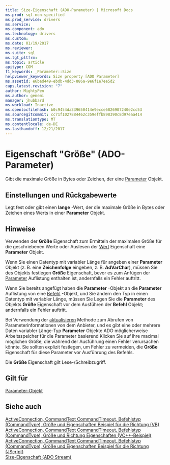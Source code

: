 ```yaml
---
title: Size-Eigenschaft (ADO-Parameter) | Microsoft Docs
ms.prod: sql-non-specified
ms.prod_service: drivers
ms.service: 
ms.component: ado
ms.technology: drivers
ms.custom: 
ms.date: 01/19/2017
ms.reviewer: 
ms.suite: sql
ms.tgt_pltfrm: 
ms.topic: article
apitype: COM
f1_keywords: _Parameter::Size
helpviewer_keywords: Size property [ADO Parameter]
ms.assetid: e6bad449-ebdb-4dd3-886a-9e6f1e7ee5d2
caps.latest.revision: "7"
author: MightyPen
ms.author: genemi
manager: jhubbard
ms.workload: Inactive
ms.openlocfilehash: b0c9454da339650414e9ecce6826907240e2cc53
ms.sourcegitcommit: cc71f1027884462c359effb898390c8d97eaa414
ms.translationtype: MT
ms.contentlocale: de-DE
ms.lasthandoff: 12/21/2017
---
```

# <a name="size-property-ado-parameter"></a>Eigenschaft "Größe" (ADO-Parameter)
Gibt die maximale Größe in Bytes oder Zeichen, der eine [Parameter](../../../ado/reference/ado-api/parameter-object.md) Objekt.  
  
## <a name="settings-and-return-values"></a>Einstellungen und Rückgabewerte  
 Legt fest oder gibt einen **lange** -Wert, der die maximale Größe in Bytes oder Zeichen eines Werts in einer **Parameter** Objekt.  
  
## <a name="remarks"></a>Hinweise  
 Verwenden der **Größe** Eigenschaft zum Ermitteln der maximalen Größe für die geschriebenen Werte oder Auslesen der [Wert](../../../ado/reference/ado-api/value-property-ado.md) Eigenschaft eine **Parameter** Objekt.  
  
 Wenn Sie einen Datentyp mit variabler Länge für angeben einer **Parameter** Objekt (z. B. eine **Zeichenfolge** eingeben, z. B. **AdVarChar**), müssen Sie des Objekts festlegen  **Größe** Eigenschaft, bevor es zum Anfügen der [Parameter](../../../ado/reference/ado-api/parameters-collection-ado.md) Auflistung enthalten ist, andernfalls ein Fehler auftritt.  
  
 Wenn Sie bereits angefügt haben die **Parameter** -Objekt an die **Parameter** Auflistung von eine [Befehl](../../../ado/reference/ado-api/command-object-ado.md) -Objekt, und Sie ändern den Typ in einen Datentyp mit variabler Länge, müssen Sie Legen Sie die **Parameter** des Objekts **Größe** Eigenschaft vor dem Ausführen der **Befehl** Objekt; andernfalls ein Fehler auftritt.  
  
 Bei Verwendung der [aktualisieren](../../../ado/reference/ado-api/refresh-method-ado.md) Methode zum Abrufen von Parameterinformationen von dem Anbieter, und es gibt eine oder mehrere Daten variabler Länge-Typ **Parameter** Objekte ADO möglicherweise Arbeitsspeicher für die Parameter basierend Klicken Sie auf ihre maximal möglichen Größe, die während der Ausführung einen Fehler verursachen könnte. Sie sollten explizit festlegen, um Fehler zu vermeiden, die **Größe** Eigenschaft für diese Parameter vor Ausführung des Befehls.  
  
 Die **Größe** Eigenschaft gilt Lese-/Schreibzugriff.  
  
## <a name="applies-to"></a>Gilt für  
 [Parameter-Objekt](../../../ado/reference/ado-api/parameter-object.md)  
  
## <a name="see-also"></a>Siehe auch  
 [ActiveConnection, CommandText CommandTimeout, Befehlstyp (CommandType), Größe und Eigenschaften Beispiel für die Richtung (VB)](../../../ado/reference/ado-api/activeconnection-commandtext-commandtimeout-commandtype-size-example-vb.md)   
 [ActiveConnection, CommandText CommandTimeout, Befehlstyp (CommandType), Größe und Richtung Eigenschaften (VC++-Beispiel)](../../../ado/reference/ado-api/activeconnection-commandtext-commandtimeout-commandtype-size-example-vc.md)   
 [ActiveConnection, CommandText CommandTimeout, Befehlstyp (CommandType), Größe und Eigenschaften Beispiel für die Richtung (JScript)](../../../ado/reference/ado-api/activeconnection-commandtext-timeout-type-size-example-jscript.md)   
 [Size-Eigenschaft (ADO Stream)](../../../ado/reference/ado-api/size-property-ado-stream.md)
